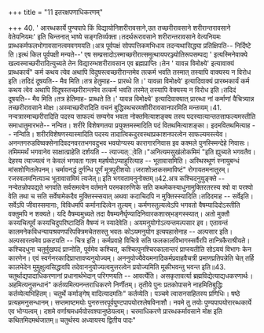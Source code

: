 +++
title = "11 इतरक्षपणाधिकरणम्"

+++
40. ' आरब्धकार्ये पुण्यपापे किं विद्यायोनिशरीरावसाने,उत तच्छरीरावसाने शरीरान्तरावसाने वेतेयनियमः' इति चिन्तनात् भाष्ये सङ्गतिर्व्यक्ता।तदर्थरूरावसाने शरीरान्तरावसाने वेत्यनियमः प्राब्धकर्मफलभोगावसानत्वमवगमयति।अत्र पूर्वपक्षं सोपपत्तिकमभिधाय तदन्यथासिद्ध्या प्रतिक्षिपति-- निर्दिष्टे ति।इत्थं किल पूर्वपक्षी मन्यते--' एष सम्प्रसादोऽस्माच्छरीरात्समुत्थायपरञ्ज्योतिरूपसम्पद्य ' इत्यस्मिनेवाक्ये खल्वस्माच्छरीरादित्युच्यते तेन विद्यारम्भशरीरावसान एव ब्रह्मप्राप्तिः।तेन ' यावन्न विमोक्ष्ये' इत्यावाक्यं प्राब्धकार्यं" कर्म कथय त्येव अथापि विदुषस्त्वच्छरीरान्तमेव तत्कर्म भवति तस्मात् तस्यापि वाक्यस्य न विरोध इति।तदिदं दूषयति-- मैव मिति।तत्र हेतुमाह-- प्रारब्धे ति।' यावन्ना विमोक्ष्ये' इत्यादिवाक्यं प्रारब्भकार्यं कर्म कथय त्वेव अथापि विदूषस्तच्छरीरान्तमेव तत्कर्म भवति तस्मेत् तस्यापि वेक्यस्य न विरोध इति।तदिदं दूषयति-- मैव मिति।तत्र हेतिमाह- प्राब्धते ति।' यावन्न विमोक्ष्ये' इत्यादिवाक्यात् प्रारब्धा नां कर्माणां वैचित्र्यान्न तच्छरीरावसाने मोक्षः।अस्माच्छरीरादिति वचनं बुद्धिस्थचरमशीरीरावसानपरमिति मन्तव्यम्।41. नन्वत्रास्माच्छरीरादिति पदस्य साफल्यं सम्यगेव भवता नोक्तमित्याशङ्क्य तस्य पदस्यात्यान्ततसाफल्यमस्तीति समाधातुमारभते-- नन्वित। शरीरे विशेषणतया प्रयुक्तमस्मादिति पदं वितथमित्याशङ्का। इदमवितथमित्याह -- नन्विति। शरीरविशेषणस्यास्मादिति पदस्य तादात्विकदुरवस्थाप्रकाशनपरत्वेन साफल्यमस्त्येव। अनन्तगरुडविष्वक्सेनादिवदनवरतभगवदुभव भवयोग्यस्य कारागारनिवास इव कश्मले पुनस्स्मिन्देहे निवासः। तमिममर्थं भगवानेव साक्षात्प्राहेति दर्शयति -- त्याज्यत््वेति।"अनित्यमसुखंलोकमिमं "इति ह्युच्यते भगवतैव। देहस्य त्याज्यत्वं न केवलं भगवता गतम महर्षयोऽप्याहुरित्याह -- भूतावासमिति। अस्थिस्थूणं स्नायुबन्धं मांसशोणितलेपनम्। चर्मावनद्धं दुर्गन्धि पूर्णं मूत्रपुरीशयोः।जराशोन्न्तकसमाविष्टं" रोगायतमनातुरम्। रजस्वलमनित्यञ्च भूतावासमिमं त्यजेत्॥ इति भगवतामनुनोक्तम्॥42.अत्र कश्चिदनुयुङ्क्ते -- नन्वेतन्नोपपद्यते भगवति सर्वसमत्वेन वर्तमाने परमकारुणिके सति कथमेकस्याधुनामुक्तिरतरस्य श्वो वा परश्वो वेति तथा च सति सर्वेषामेकदैव मुक्तिस्स्सयात् अथवा कदाचिदपि न मुक्तिस्स्यादिति।तदिदमाह -- सर्वेइति। सर्वेऽपि जीवास्समानाः, विविधमपि कर्मानादित्वेन तुल्यम्। कर्मणस्तुल्यत्वेऽपि भगवतो वैषम्यादिदोऽस्तीति वक्तुमपि न शक्यते। यदि वैषम्यमुच्यते तदा वैषम्यनैर्घृण्यादिनिवारकशास्र्भङ्गस्स्यात्। अतो मुक्तौ कस्यचित्पूर्वं कस्यचिदुपरिष्टादिति वैषम्यं न स्यादेवेति। अयमनुयोगोऽत्यन्तमल्पसार इव। एतावन्तं कालमनेकविधन्यायश्रवणपरिपक्त्रिमचेतसस्तु भवतः कोऽयमनुयोग इत्यपहासेनाह -- अल्पसार इति। अल्पसारत्वमेव प्रकटयति -- चित्र इति। कर्मप्रवाहे विचित्रे सति फलकालविभागस्सर्वैरपि तान्त्रिकैराश्रीयते। कश्चिदधुना चतुर्मुखपदं प्राप्नोति, पूर्वमेव कश्चित्, कश्चित्पुनश्चिरकालान्तरं प्राप्स्यतीति सोऽययं विभागः केन कारणेन। एवं स्वर्गनरकादिप्राप्तावप्यनुयोज्यम्। अननुयोज्यैवेयमनादिकर्मप्रवाहवैचत्री प्रमाणप्रतिपन्नेति चेत् तर्हि कालभेदेन मुमुक्षुत्वसिद्धावपि तदेवाननुयोज्यत्वमुत्तरत्वेन प्रयोज्यमिति मूकीभवन्तु भवन्त इति॥43. चतुर्थाद्यपादाधिकरणानां प्रधानार्थभेदान् परिगणयति -- आवर्त्येति। असकृतावर्त्या ब्रह्मविद्येत्याद्यधकरणार्थः। अहमित्यनुसन्धानं" कर्तव्यमित्यनन्तराधिकरणे निर्णीतम्। तृतीये पुनः प्रतकोपासने नाहमितिबुद्धिः कर्तव्येत्यभिहितम्। चतुर्थे कर्माङ्गेष् वादित्यादमतिः" कर्तव्येति। पञ्चमे त्वासनसहितस्य प्रणिधिः। षष्ठे प्रत्यहमनुसन्धानम्। सप्तमाष्टमयोः पुनरुत्तरपूर्वपुण्टपापयोरश्लेषविनाशौ। नवमे तु तयोः पुण्यपापयोरारब्धकार्ये एव भोग्यत्वम्। दशमे वर्णाश्रमधर्मयोरवश्यानुष्ठेयत्वम्। चरमाधिकरणे प्रारब्धकर्मावसाने मोक्ष इति कथितमिदमर्थजातम्॥ चतुर्थस्य अध्यायस्य द्वितीय पादः"